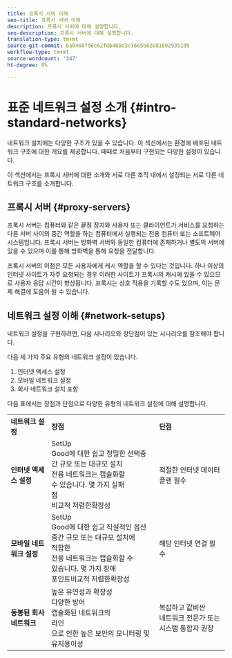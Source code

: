```yaml
---
title: 프록시 서버 이해
seo-title: 프록시 서버 이해
description: 프록시 서버에 대해 설명합니다.
seo-description: 프록시 서버에 대해 설명합니다.
translation-type: tm+mt
source-git-commit: 6a0460fd6c62fd6408d3c7665b626818929351d9
workflow-type: tm+mt
source-wordcount: '347'
ht-degree: 0%

---
```



# 표준 네트워크 설정 소개 {#intro-standard-networks}

네트워크 설치에는 다양한 구조가 있을 수 있습니다. 이 섹션에서는 환경에 배포된 네트워크 구조에 대한 개요를 제공합니다. 때때로 처음부터 구현되는 다양한 설정이 있습니다.

이 섹션에서는 프록시 서버에 대한 소개와 서로 다른 조직 내에서 설정되는 서로 다른 네트워크 구조를 소개합니다.

## 프록시 서버 {#proxy-servers}

프록시 서버는 컴퓨터와 같은 끝점 장치와 사용자 또는 클라이언트가 서비스를 요청하는 다른 서버 사이의 중간 역할을 하는 컴퓨터에서 실행되는 전용 컴퓨터 또는 소프트웨어 시스템입니다. 프록시 서버는 방화벽 서버와 동일한 컴퓨터에 존재하거나 별도의 서버에 있을 수 있으며 이를 통해 방화벽을 통해 요청을 전달합니다.

프록시 서버의 이점은 모든 사용자에게 캐시 역할을 할 수 있다는 것입니다. 하나 이상의 인터넷 사이트가 자주 요청되는 경우 이러한 사이트가 프록시의 캐시에 있을 수 있으므로 사용자 응답 시간이 향상됩니다. 프록시는 상호 작용을 기록할 수도 있으며, 이는 문제 해결에 도움이 될 수 있습니다.

## 네트워크 설정 이해 {#network-setups}

네트워크 설정을 구현하려면, 다음 시나리오와 장단점이 있는 시나리오를 참조해야 합니다.

다음 세 가지 주요 유형의 네트워크 설정이 있습니다.

1. 인터넷 액세스 설정
1. 모바일 네트워크 설정
1. 회사 네트워크 설치 포함

다음 표에서는 장점과 단점으로 다양한 유형의 네트워크 설정에 대해 설명합니다.

<table>
 <tbody>
  <tr>
   <td><strong>네트워크 설정</strong></td>
   <td><strong>장점</strong></td>
   <td><strong>단점</strong></td>
  </tr>
  <tr>
   <td><strong>인터넷 액세스 설정</strong></td>
   <td>SetUp<br>Good에 대한 쉽고 정밀한 선택중간 규모 또는 대규모 설치<br>전용 네트워크는 캡슐화할<br>수 있습니다. 몇 가지 실패<br>점<br>비교적 저렴한확장성</td>
   <td>적절한 인터넷 데이터 플랜 필수</td>
  </tr>
    <tr>
   <td><strong>모바일 네트워크 설정</strong></td>
   <td>SetUp<br>Good에 대한 쉽고 직설적인 옵션 중간 규모 또는 대규모 설치에<br>적합한<br>전용 네트워크는 캡슐화할 수<br>있습니다. 몇 가지 장애<br>포인트비교적 저렴한확장성</br></td>
   <td>해당 인터넷 연결 필수</td>
  </tr>
    <tr>
   <td><strong>동봉된 회사 네트워크</strong></td>
   <td>높은 유연성과 확장성<br>다양한 방어<br>캡슐화된 네트워크의<br>라인<br>으로 인한 높은 보안의 모니터링 및 유지용이성</td>
   <td>복잡하고 값비싼<br>네트워크 전문가 또는 시스템 통합자 권장</td>
  </tr>
  </tr>
 </tbody>
</table>


